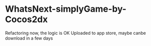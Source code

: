 # WhatsNext-simplyGame-by-Cocos2dx
Refactoring now, the logic is OK
Uploaded to app store, maybe canbe download in a few days
